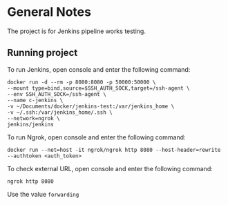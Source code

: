 # General Notes

The project is for Jenkins pipeline works testing.

## Running project

To run Jenkins, open console and enter the following command:

```console
docker run -d --rm -p 8080:8080 -p 50000:50000 \
--mount type=bind,source=$SSH_AUTH_SOCK,target=/ssh-agent \
--env SSH_AUTH_SOCK=/ssh-agent \
--name c-jenkins \
-v ~/Documents/docker/jenkins-test:/var/jenkins_home \
-v ~/.ssh:/var/jenkins_home/.ssh \
--network=ngrok \
jenkins/jenkins
```

To run Ngrok, open console and enter the following command:

```console
docker run --net=host -it ngrok/ngrok http 8080 --host-header=rewrite --authtoken <auth_token>
```

To check external URL, open console and enter the following command:

```console
ngrok http 8080
```

Use the value `forwarding`
